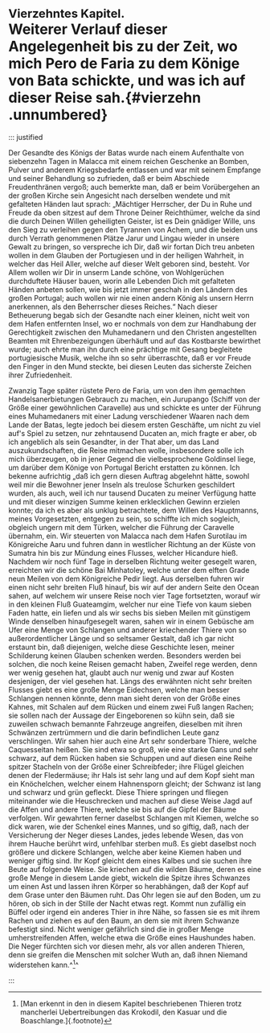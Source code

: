 # <small>Vierzehntes Kapitel.</small><br />Weiterer Verlauf dieser Angelegenheit bis zu der Zeit, wo mich Pero de Faria zu dem Könige von Bata schickte, und was ich auf dieser Reise sah.{#vierzehn .unnumbered}

::: justified

Der Gesandte des Königs der Batas wurde nach einem Aufenthalte von siebenzehn
Tagen in Malacca mit einem reichen Geschenke an Bomben, Pulver und anderem
Kriegsbedarfe entlassen und war mit seinem Empfange und seiner Behandlung so
zufrieden, daß er beim Abschiede Freudenthränen vergoß; auch bemerkte man, daß
er beim Vorübergehen an der großen Kirche sein Angesicht nach derselben wendete
und mit gefalteten Händen laut sprach: „Mächtiger Herrscher, der Du in Ruhe und
Freude da oben sitzest auf dem Throne Deiner Reichthümer, welche da sind die
durch Deinen Willen geheiligten Geister, ist es Dein gnädiger Wille, uns den
Sieg zu verleihen gegen den Tyrannen von Achem, und die beiden uns durch Verrath
genommenen Plätze Jarur und Lingau wieder in unsere Gewalt zu bringen, so
verspreche ich Dir, daß wir fortan Dich treu anbeten wollen in dem Glauben der
Portugiesen und in der heiligen Wahrheit, in welcher das Heil Aller, welche auf
dieser Welt geboren sind, besteht. Vor Allem wollen wir Dir in unserm Lande
schöne, von Wohlgerüchen durchduftete Häuser bauen, worin alle Lebenden Dich mit
gefalteten Händen anbeten sollen, wie bis jetzt immer geschah in den Ländern des
großen Portugal; auch wollen wir nie einen andern König als unsern Herrn
anerkennen, als den Beherrscher dieses Reiches.“ Nach dieser Betheuerung begab
sich der Gesandte nach einer kleinen, nicht weit von dem Hafen entfernten Insel,
wo er nochmals von dem zur Handhabung der Gerechtigkeit zwischen den
Muhamedanern und den Christen angestellten Beamten mit Ehrenbezeigungen
überhäuft und auf das Kostbarste bewirthet wurde; auch ehrte man ihn durch eine
prächtige mit Gesang begleitete portugiesische Musik, welche ihn so sehr
überraschte, daß er vor Freude den Finger in den Mund steckte, bei diesen Leuten
das sicherste Zeichen ihrer Zufriedenheit. 

Zwanzig Tage später rüstete Pero de Faria, um von den ihm gemachten
Handelsanerbietungen Gebrauch zu machen, ein Jurupango (Schiff von der Größe
einer gewöhnlichen Caravelle) aus und schickte es unter der Führung eines
Muhamedaners mit einer Ladung verschiedener Waaren nach dem Lande der Batas,
legte jedoch bei diesem ersten Geschäfte, um nicht zu viel auf's Spiel zu
setzen, nur zehntausend Ducaten an, mich fragte er aber, ob ich angeblich als
sein Gesandter, in der That aber, um das Land auszukundschaften, die Reise
mitmachen wolle, insbesondere solle ich mich überzeugen, ob in jener Gegend die
vielbesprochene Goldinsel liege, um darüber dem Könige von Portugal Bericht
erstatten zu können. Ich bekenne aufrichtig „daß ich gern diesen Auftrag
abgelehnt hätte, sowohl weil mir die Bewohner jener Inseln als treulose Schurken
geschildert wurden, als auch, weil ich nur tausend Ducaten zu meiner Verfügung
hatte und mit dieser winzigen Summe keinen erklecklichen Gewinn erzielen konnte;
da ich es aber als unklug betrachtete, dem Willen des Hauptmanns, meines
Vorgesetzten, entgegen zu sein, so schiffte ich mich sogleich, obgleich ungern
mit dem Türken, welcher die Führung der Caravelle übernahm, ein. Wir steuerten
von Malacca nach dem Hafen Surotilau im Königreiche Aaru und fuhren dann in
westlicher Richtung an der Küste von Sumatra hin bis zur Mündung eines Flusses,
welcher Hicandure hieß. Nachdem wir noch fünf Tage in derselben Richtung weiter
gesegelt waren, erreichten wir die schöne Bai Minhatoley, welche unter dem
elften Grade neun Meilen von dem Königreiche Pedir liegt. Aus derselben fuhren
wir einen nicht sehr breiten Fluß hinauf, bis wir auf der andern Seite den Ocean
sahen, auf welchem wir unsere Reise noch vier Tage fortsetzten, worauf wir in
den kleinen Fluß Guateamgim, welcher nur eine Tiefe von kaum sieben Faden hatte,
ein liefen und als wir sechs bis sieben Meilen mit günstigem Winde denselben
hinaufgesegelt waren, sahen wir in einem Gebüsche am Ufer eine Menge von
Schlangen und anderer kriechender Thiere von so außerordentlicher Länge und so
seltsamer Gestalt, daß ich gar nicht erstaunt bin, daß diejenigen, welche diese
Geschichte lesen, meiner Schilderung keinen Glauben schenken werden. Besonders
werden bei solchen, die noch keine Reisen gemacht haben, Zweifel rege werden,
denn wer wenig gesehen hat, glaubt auch nur wenig und zwar auf Kosten
desjenigen, der viel gesehen hat. Längs des erwähnten nicht sehr breiten Flusses
giebt es eine große Menge Eidechsen, welche man besser Schlangen nennen könnte,
denn man sieht deren von der Größe eines Kahnes, mit Schalen auf dem Rücken und
einem zwei Fuß langen Rachen; sie sollen nach der Aussage der Eingeborenen so
kühn sein, daß sie zuweilen schwach bemannte Fahrzeuge angreifen, dieselben mit
ihren Schwänzen zertrümmern und die darin befindlichen Leute ganz verschlingen.
Wir sahen hier auch eine Art sehr sonderbare Thiere, welche Caquesseitan heißen.
Sie sind etwa so groß, wie eine starke Gans und sehr schwarz, auf dem Rücken
haben sie Schuppen und auf diesen eine Reihe spitzer Stacheln von der Größe
einer Schreibfeder; ihre Flügel gleichen denen der Fledermäuse; ihr Hals ist
sehr lang und auf dem Kopf sieht man ein Knöchelchen, welcher einem Hahnensporn
gleicht; der Schwanz ist lang und schwarz und grün gefleckt. Diese Thiere
springen und fliegen miteinander wie die Heuschrecken und machen auf diese Weise
Jagd auf die Affen und andere Thiere, welche sie bis auf die Gipfel der Bäume
verfolgen. Wir gewahrten ferner daselbst Schlangen mit Kiemen, welche so dick
waren, wie der Schenkel eines Mannes, und so giftig, daß, nach der Versicherung
der Neger dieses Landes, jedes lebende Wesen, das von ihrem Hauche berührt wird,
unfehlbar sterben muß. Es giebt daselbst noch größere und dickere Schlangen,
welche aber keine Kiemen haben und weniger giftig sind. Ihr Kopf gleicht dem
eines Kalbes und sie suchen ihre Beute auf folgende Weise. Sie kriechen auf die
wilden Bäume, deren es eine große Menge in diesem Lande giebt, wickeln die
Spitze ihres Schwanzes um einen Ast und lassen ihren Körper so herabhängen, daß
der Kopf auf dem Grase unter den Bäumen ruht. Das Ohr legen sie auf den Boden,
um zu hören, ob sich in der Stille der Nacht etwas regt. Kommt nun zufällig ein
Büffel oder irgend ein anderes Thier in ihre Nähe, so fassen sie es mit ihrem
Rachen und ziehen es auf den Baum, an dem sie mit ihrem Schwanze befestigt sind.
Nicht weniger gefährlich sind die in großer Menge umherstreifenden Affen, welche
etwa die Größe eines Haushundes haben. Die Neger fürchten sich vor diesen mehr,
als vor allen anderen Thieren, denn sie greifen die Menschen mit solcher Wuth
an, daß ihnen Niemand widerstehen kann.^[^0014]^

:::

[^0014]: [Man erkennt in den in diesem Kapitel beschriebenen Thieren trotz mancherlei Uebertreibungen das Krokodil, den Kasuar und die Boaschlange.]{.footnote}

